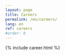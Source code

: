 ```yaml
---
layout: page
title: Careers
permalink: /en/careers/
lang: en
ref: careers
#order: 0
---
```



{% include career.html %}


